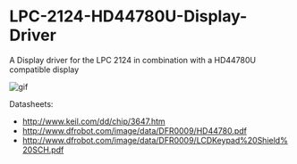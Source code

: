 # LPC-2124-HD44780U-Display-Driver
A Display driver for the LPC 2124 in combination with a HD44780U compatible display

![gif](http://i.imgur.com/SrpkwtN.jpg)

Datasheets:
- http://www.keil.com/dd/chip/3647.htm
- http://www.dfrobot.com/image/data/DFR0009/HD44780.pdf
- http://www.dfrobot.com/image/data/DFR0009/LCDKeypad%20Shield%20SCH.pdf
